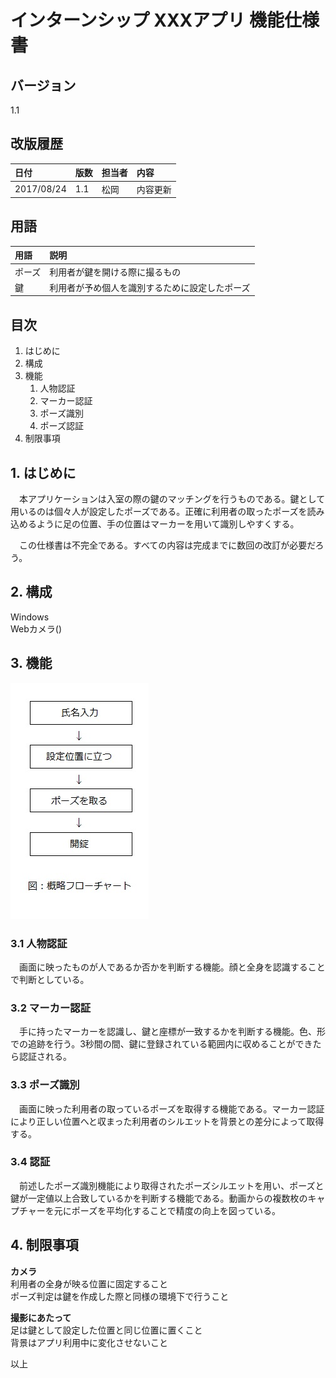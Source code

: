 # インターンシップ XXXアプリ 機能仕様書

## バージョン

1.1

## 改版履歴

| 日付 | 版数 | 担当者 | 内容 |
| :--- | :--- | :---   | :--- |
| 2017/08/24 | 1.1 | 松岡 | 内容更新 |

## 用語

| 用語 | 説明 |
| :--- | :--- |
| ポーズ | 利用者が鍵を開ける際に撮るもの |
| 鍵 | 利用者が予め個人を識別するために設定したポーズ |

## 目次

1. はじめに
2. 構成 
3. 機能
    1. 人物認証
    2. マーカー認証
    3. ポーズ識別
    4. ポーズ認証
4. 制限事項

## 1. はじめに
　本アプリケーションは入室の際の鍵のマッチングを行うものである。鍵として用いるのは個々人が設定したポーズである。正確に利用者の取ったポーズを読み込めるように足の位置、手の位置はマーカーを用いて識別しやすくする。 
 
　この仕様書は不完全である。すべての内容は完成までに数回の改訂が必要だろう。

## 2. 構成
Windows  
Webカメラ()  

## 3. 機能
![概略フローチャート](flow-shiyou.jpg "flow")  

### 3.1 人物認証
　画面に映ったものが人であるか否かを判断する機能。顔と全身を認識することで判断としている。

### 3.2 マーカー認証
　手に持ったマーカーを認識し、鍵と座標が一致するかを判断する機能。色、形での追跡を行う。3秒間の間、鍵に登録されている範囲内に収めることができたら認証される。

### 3.3 ポーズ識別
　画面に映った利用者の取っているポーズを取得する機能である。マーカー認証により正しい位置へと収まった利用者のシルエットを背景との差分によって取得する。

### 3.4 認証
　前述したポーズ識別機能により取得されたポーズシルエットを用い、ポーズと鍵が一定値以上合致しているかを判断する機能である。動画からの複数枚のキャプチャーを元にポーズを平均化することで精度の向上を図っている。

## 4. 制限事項
**カメラ**  
利用者の全身が映る位置に固定すること  
ポーズ判定は鍵を作成した際と同様の環境下で行うこと  
  
**撮影にあたって**  
足は鍵として設定した位置と同じ位置に置くこと  
背景はアプリ利用中に変化させないこと


以上


